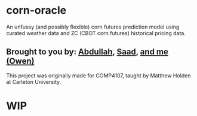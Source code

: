 # corn-oracle
An unfussy (and possibly flexible) corn futures prediction model using curated weather data and ZC (CBOT corn futures) historical pricing data.

## Brought to you by: [Abdullah](https://github.com/AbdullahAswad), [Saad](https://github.com/SaadSheikh02), [and me (Owen)](https://github.com/ManueLucas)
This project was originally made for COMP4107, taught by Matthew Holden at Carleton University.

# WIP
